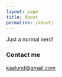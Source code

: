 ```yaml
---
layout: page
title: About
permalink: /about/
---
```


Just a normal nerd!


### Contact me

[kaalund@gmail.com](mailto:kaalund@gmail.com)
